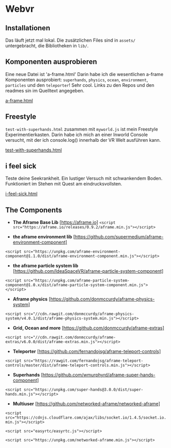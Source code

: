 # Webvr

## Installationen
Das läuft jetzt mal lokal. Die zusätzlichen Files sind in `assets/` untergebracht, die Bibliotheken in `lib/`. 

## Komponenten ausprobieren
Eine neue Datei ist 'a-frame.html' Darin habe ich die wesentlichen a-frame Komponenten ausprobiert: `superhands`, `physics`, `ocean`, `environment`, `particles` und den `teleporter`! Sehr cool. Links zu den Repos und den readmes sin im Quelltext angegeben.

[a-frame.html](http://htmlpreview.github.com/?https://github.com/zenbox/webvr/blob/master/a-frame.html)

## Freestyle
`test-with-superhands.html` zusammen mit `myworld.js` ist mein Freestyle Experimentierkasten. Darin habe ich mich an einer Inworld Console versucht, mit der ich console.log() innerhalb der VR Welt ausführen kann.

[test-with-superhands.html](http://htmlpreview.github.com/?https://github.com/zenbox/webvr/blob/master/test-with-superhands.html)

## i feel sick
Teste deine Seekrankheit. Ein lustiger Versuch mit schwankendem Boden. Funktioniert im Stehen mit Quest am eindrucksvollsten.

[i-feel-sick.html](http://htmlpreview.github.com/?https://github.com/zenbox/webvr/blob/master/i-feel-sick.html)

## The Components
- **The Aframe Base Lib**
[https://aframe.io]
`<script src="https://aframe.io/releases/0.9.2/aframe.min.js"></script>`
 
- **the aframe environment lib**
[https://github.com/supermedium/aframe-environment-component]

`<script src="https://unpkg.com/aframe-environment-component@1.1.0/dist/aframe-environment-component.min.js"></script>`
 
- **the aframe particle system lib**
[https://github.com/IdeaSpaceVR/aframe-particle-system-component]

`<script src="https://unpkg.com/aframe-particle-system-component@1.0.x/dist/aframe-particle-system-component.min.js"></script>`
 
- **Aframe physics**
[https://github.com/donmccurdy/aframe-physics-system]

`<script src="//cdn.rawgit.com/donmccurdy/aframe-physics-system/v4.0.1/dist/aframe-physics-system.min.js"></script>`
 
- **Grid, Ocean and more**
[https://github.com/donmccurdy/aframe-extras]

`<script src="//cdn.rawgit.com/donmccurdy/aframe-extras/v6.0.0/dist/aframe-extras.min.js"></script>`
 
- **Teleporter**
[https://github.com/fernandojsg/aframe-teleport-controls]

`<script src="https://rawgit.com/fernandojsg/aframe-teleport-controls/master/dist/aframe-teleport-controls.min.js"></script>`
 
- **Superhands**
[https://github.com/wmurphyrd/aframe-super-hands-component]

`<script src="https://unpkg.com/super-hands@3.0.0/dist/super-hands.min.js"></script>`
 
- **Multiuser**
[https://github.com/networked-aframe/networked-aframe]

`<script src="https://cdnjs.cloudflare.com/ajax/libs/socket.io/1.4.5/socket.io.min.js"></script>`

`<script src="easyrtc/easyrtc.js"></script>`

`<script src="https://unpkg.com/networked-aframe.min.js"></script>`

